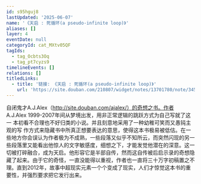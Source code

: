 ```yaml
---
id: s95hguj8
lastUpdated: '2025-06-07'
name: '《天启 : 死循环(a pseudo-infinite loop)》'
aliases: []
layer: 4
eventDate: null
categoryId: cat_MXtv05QF
tagIds:
  - tag_Ocbts3Oq
  - tag_pt7cyzs9
timelineEvents: []
relations: []
titledLinks:
  - title: '链接: 《天启 : 死循环(a pseudo-infinite loop)》'
    url: 'https://site.douban.com/210807/widget/notes/13701780/note/345297494/'
---
```

自闭鬼才A.J.Alex（http://site.douban.com/ajalex/）的奇想之书。作者 A.J.Alex 1999-2007年间从梦境出发，用非正常逻辑的跳跃方式为自己写就了这一 本初看不合理也不好归类的小说。并且刻意地采用了一种幼稚可笑而又愚钝主观的写 作方式来隐藏书中所真正想要表达的意思，使得这本书极易被低估。在一些地方你会误认为作者极为不成熟，一些段落又似乎不知所云，而突然闪现的另一些段落里又能看出他惊人的文字敏感度，细想之下，才能发觉他潜在的深意。这一切被打碎融合，成为天启。他形容它是半部自传，然而这自传被后启示录的奇想隐藏了起来。由于它的奇怪，一直没能得以重视，作者也一直将三十万字初稿置之不理。直到2012年，故事中超现实元素一个个变成了现实，人们才惊觉这本书的重要性，并强烈要求把它发行出来。
